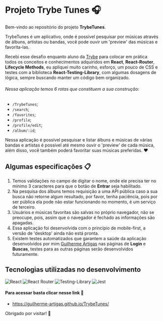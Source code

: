 # Projeto Trybe Tunes 🎧

Bem-vindo ao repositório do projeto **TrybeTunes**.

TrybeTunes é um aplicativo, onde é possível pesquisar por músicas através de álbuns, artistas ou bandas, você pode ouvir um 'preview' das músicas e favorita-las.

Recebi esse desafio enquanto aluno da [Trybe](https://www.betrybe.com/) para colocar em prática todos os conceitos e conhecimentos adquiridos em **React**, **React-Router**, **Lifecycle Methods**, eu apliquei muito carinho, esforço, um pouco de CSS e testes com a biblioteca **React-Testing-Library**, com algumas dosagens de lógica, sempre buscando manter um código bem organizado.

###### Nessa aplicação temos 6 rotas que constituem a sua construção:
- `/TrybeTunes`;
- `/search`;
- `/favorites`;
- `/profile`;
- `/profile/edit`;
- `/album/:id`;

Nessa aplicação é possível pesquisar e listar álbuns e músicas de várias bandas e artistas é possível até mesmo ouvir o 'preview' de cada música, além disso, você também poderá favoritar suas músicas preferidas. ❤️

## Algumas especificações 📋

1. Temos validações no campo de digitar o nome, onde ele precisa ter no mínimo 3 caracteres para que o botão de **Entrar** seja habilitado.
2. Na pesquisa dos álbuns temos requisição a uma API pública caso a sua busca não retorne algum resultado, por favor, tenha paciência, pois por ser pública ela pode não estar funcionando no momento, é um serviço de terceiro.
3. Usuários e músicas favoritas são salvas no próprio navegador, não se preocupe, pois, assim que o navegador é fechado as informações são apagadas.
4. Essa aplicação foi desenvolvida com o princípio de mobile-first, a versão de 'desktop' ainda não está pronta.
5. Existem testes automatizados que garantem a saúde da aplicação desenvolvidos por mim [Guilherme Artigas](https://www.linkedin.com/in/guilherme-artigas/) nas páginas de **Login** e **Buscas**, testes para as outras páginas serão desenvolvidos futuramente.

## Tecnologias utilizadas no desenvolvimento

![React](https://img.shields.io/badge/react-%2320232a.svg?style=for-the-badge&logo=react&logoColor=%2361DAFB)
![React Router](https://img.shields.io/badge/React_Router-CA4245?style=for-the-badge&logo=react-router&logoColor=white)
![Testing-Library](https://img.shields.io/badge/-TestingLibrary-%23E33332?style=for-the-badge&logo=testing-library&logoColor=white)
![Jest](https://img.shields.io/badge/-jest-%23C21325?style=for-the-badge&logo=jest&logoColor=white)

#### Para acessar basta clicar nesse link 🔗

- https://guilherme-artigas.github.io/TrybeTunes/

Obrigado por visitar! 💙
